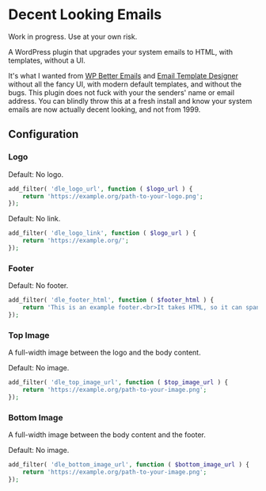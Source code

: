 # Decent Looking Emails

Work in progress. Use at your own risk.

A WordPress plugin that upgrades your system emails to HTML, with templates, without a UI.

It's what I wanted from [WP Better Emails](https://wordpress.org/plugins/wp-better-emails/) and [Email Template Designer](https://wordpress.org/plugins/wp-html-mail/) without all the fancy UI, with modern default templates, and without the bugs. This plugin does not fuck with your the senders' name or email address. You can blindly throw this at a fresh install and know your system emails are now actually decent looking, and not from 1999.

## Configuration

### Logo

Default: No logo.

```php
add_filter( 'dle_logo_url', function ( $logo_url ) {
    return 'https://example.org/path-to-your-logo.png';
});
```

Default: No link.

```php
add_filter( 'dle_logo_link', function ( $logo_url ) {
    return 'https://example.org/';
});
```

### Footer

Default: No footer.

```php
add_filter( 'dle_footer_html', function ( $footer_html ) {
    return 'This is an example footer.<br>It takes HTML, so it can span multiple lines.';
});
```

### Top Image

A full-width image between the logo and the body content.

Default: No image.

```php
add_filter( 'dle_top_image_url', function ( $top_image_url ) {
    return 'https://example.org/path-to-your-image.png';
});
```

### Bottom Image

A full-width image between the body content and the footer.

Default: No image.

```php
add_filter( 'dle_bottom_image_url', function ( $bottom_image_url ) {
    return 'https://example.org/path-to-your-image.png';
});
```

